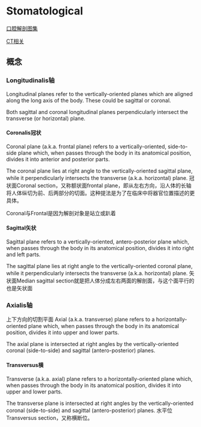 # Stomatological

[口腔解剖图集](https://www.imaios.com/cn/e-anatomy/4/4)

[CT相关](../cg/ct.md)

## 概念

### Longitudinalis轴

Longitudinal planes refer to the vertically-oriented planes which are aligned along the long axis of the body. These could be sagittal or coronal.

Both sagittal and coronal longitudinal planes perpendicularly intersect the transverse (or horizontal) plane.

#### Coronalis冠状
Coronal plane (a.k.a. frontal plane) refers to a vertically-oriented, side-to-side plane which, when passes through the body in its anatomical position, divides it into anterior and posterior parts.

The coronal plane lies at right angle to the vertically-oriented sagittal plane, while it perpendicularly intersects the transverse (a.k.a. horizontal) plane.
冠状面Coronal section，又称额状面frontal plane，即从左右方向，沿人体的长轴将人体纵切为前、后两部分的切面。这种提法是为了在临床中将器官位置描述的更具体。

Coronal与Frontal是因为解剖对象是站立或趴着

#### Sagittal矢状
Sagittal plane refers to a vertically-oriented, antero-posterior plane which, when passes through the body in its anatomical position, divides it into right and left parts.

The sagittal plane lies at right angle to the vertically-oriented coronal plane, while it perpendicularly intersects the transverse (a.k.a. horizontal) plane.
矢状面Median sagittal section就是把人体分成左右两面的解剖面，与这个面平行的也是矢状面

### Axialis轴
上下方向的切割平面
Axial (a.k.a. transverse) plane refers to a horizontally-oriented plane which, when passes through the body in its anatomical position, divides it into upper and lower parts.

The axial plane is intersected at right angles by the vertically-oriented coronal (side-to-side) and sagittal (antero-posterior) planes.

#### Transversus横
Transverse (a.k.a. axial) plane refers to a horizontally-oriented plane which, when passes through the body in its anatomical position, divides it into upper and lower parts.

The transverse plane is intersected at right angles by the vertically-oriented coronal (side-to-side) and sagittal (antero-posterior) planes.
水平位Transversus section，又称横断位。
